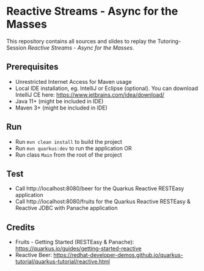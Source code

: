 # Reactive Streams - Async for the Masses

This repository contains all sources and slides to replay the Tutoring-Session *Reactive Streams - Async for the Masses*.

## Prerequisites

* Unrestricted Internet Access for Maven usage
* Local IDE installation, eg. IntelliJ or Eclipse (optional). You can download IntelliJ CE here: https://www.jetbrains.com/idea/download/
* Java 11+ (might be included in IDE)
* Maven 3+ (might be included in IDE)

## Run

* Run `mvn clean install` to build the project
* Run `mvn quarkus:dev` to run the application OR
* Run class `Main` from the root of the project

## Test

* Call http://localhost:8080/beer for the Quarkus Reactive RESTEasy application
* Call http://localhost:8080/fruits for the Quarkus Reactive RESTEasy & Reactive JDBC with Panache application

## Credits

* Fruits - Getting Started (RESTEasy & Panache): https://quarkus.io/guides/getting-started-reactive
* Reactive Beer: https://redhat-developer-demos.github.io/quarkus-tutorial/quarkus-tutorial/reactive.html